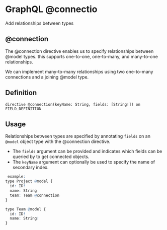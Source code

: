 # GraphQL @connectio

Add relationships between types

## @connection

The @connection directive enables us to specify relationships between @model types. this supports one-to-one, one-to-many, and many-to-one relationships.

We can implement many-to-many relationships using two one-to-many connections and a joining @model type.

## Definition

`directive @connection(keyName: String, fields: [String!]) on FIELD_DEFINITION`

## Usage

Relationships between types are specified by annotating `fields` on an `@model` object type with the @connection directive.

* The `fields` argument can be provided and indicates which fields can be queried by to get connected objects.
* The `keyName` argument can optionally be used to specify the name of secondary index.

~~~R
 example:
type Project @model {
  id: ID!
  name: String
  team: Team @connection
}

type Team @model {
  id: ID!
  name: String!
}
~~~
